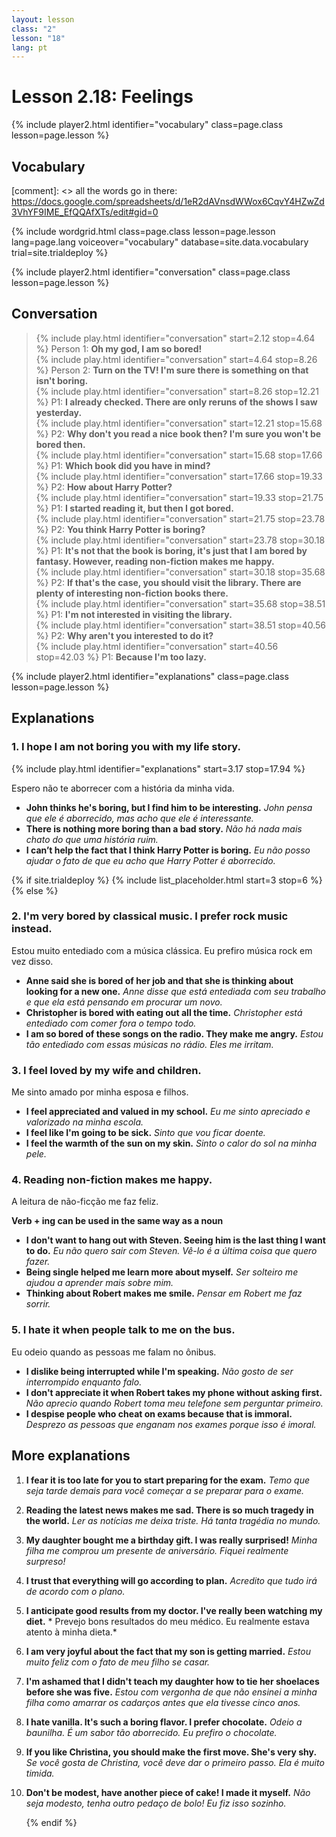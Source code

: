 ```yaml
---
layout: lesson
class: "2"
lesson: "18"
lang: pt
---
```



# Lesson 2.18: Feelings 

{% include player2.html identifier="vocabulary" class=page.class lesson=page.lesson %}

## Vocabulary 

[comment]: <>  all the words go in there: https://docs.google.com/spreadsheets/d/1eR2dAVnsdWWox6CqvY4HZwZd3VhYF9IME_EfQQAfXTs/edit#gid=0

{% include wordgrid.html 
		class=page.class 
		lesson=page.lesson 
		lang=page.lang
		voiceover="vocabulary"
		database=site.data.vocabulary 
		trial=site.trialdeploy %}
		

{% include player2.html identifier="conversation" class=page.class lesson=page.lesson %}

## Conversation

> {% include play.html identifier="conversation" start=2.12 stop=4.64 %} Person 1: **Oh my god, I am so bored!**    
> {% include play.html identifier="conversation" start=4.64 stop=8.26 %} Person 2: **Turn on the TV! I'm sure there is something on that isn't boring.**        
> {% include play.html identifier="conversation" start=8.26 stop=12.21 %} P1: **I already checked. There are only reruns of the shows I saw yesterday.**  
> {% include play.html identifier="conversation" start=12.21 stop=15.68 %} P2: **Why don't you read a nice book then? I'm sure you won't be bored then.**  
> {% include play.html identifier="conversation" start=15.68 stop=17.66 %} P1: **Which book did you have in mind?**   
> {% include play.html identifier="conversation" start=17.66 stop=19.33 %} P2: **How about Harry Potter?**  
> {% include play.html identifier="conversation" start=19.33 stop=21.75 %} P1: **I started reading it, but then I got bored.**  
> {% include play.html identifier="conversation" start=21.75 stop=23.78 %} P2: **You think Harry Potter is boring?**  
> {% include play.html identifier="conversation" start=23.78 stop=30.18 %} P1: **It's not that the book is boring, it's just that I am bored by fantasy. However, reading non-fiction makes me happy.**  
> {% include play.html identifier="conversation" start=30.18 stop=35.68 %} P2: **If that's the case, you should visit the library. There are plenty of interesting non-fiction books there.**  
> {% include play.html identifier="conversation" start=35.68 stop=38.51 %} P1: **I'm not interested in visiting the library.**  
> {% include play.html identifier="conversation" start=38.51 stop=40.56 %} P2: **Why aren't you interested to do it?**  
> {% include play.html identifier="conversation" start=40.56 stop=42.03 %} P1: **Because I'm too lazy.**  



{% include player2.html identifier="explanations" class=page.class lesson=page.lesson %}
## Explanations


### 1. I hope I am not boring you with my life story.
{% include play.html identifier="explanations" start=3.17 stop=17.94 %} 

Espero não te aborrecer com a história da minha vida.

- **John thinks he's boring, but I find him to be interesting.** *John pensa que ele é aborrecido, mas acho que ele é interessante.*
- **There is nothing more boring than a bad story.** *Não há nada mais chato do que uma história ruim.*
- **I can’t help the fact that I think Harry Potter is boring.** *Eu não posso ajudar o fato de que eu acho que Harry Potter é aborrecido.*


{% if site.trialdeploy %}
  {% include list_placeholder.html start=3 stop=6 %}
  {% else %}


### 2. I'm very bored by classical music. I prefer rock music instead.
Estou muito entediado com a música clássica. Eu prefiro música rock em vez disso.

- **Anne said she is bored of her job and that she is thinking about looking for a new one.** *Anne disse que está entediada com seu trabalho e que ela está pensando em procurar um novo.*
- **Christopher is bored with eating out all the time.** *Christopher está entediado com comer fora o tempo todo.*
- **I am so bored of these songs on the radio. They make me angry.** *Estou tão entediado com essas músicas no rádio. Eles me irritam.*

### 3. I feel loved by my wife and children.
Me sinto amado por minha esposa e filhos.

- **I feel appreciated and valued in my school.** *Eu me sinto apreciado e valorizado na minha escola.*
- **I feel like I'm going to be sick.** *Sinto que vou ficar doente.*
- **I feel the warmth of the sun on my skin.** *Sinto o calor do sol na minha pele.*

### 4. Reading non-fiction makes me happy.
A leitura de não-ficção me faz feliz.

**Verb + ing can be used in the same way as a noun**

- **I don't want to hang out with Steven. Seeing him is the last thing I want to do.** *Eu não quero sair com Steven. Vê-lo é a última coisa que quero fazer.*
- **Being single helped me learn more about myself.** *Ser solteiro me ajudou a aprender mais sobre mim.*
- **Thinking about Robert makes me smile.** *Pensar em Robert me faz sorrir.*

### 5. I hate it when people talk to me on the bus.

Eu odeio quando as pessoas me falam no ônibus.

- **I dislike being interrupted while I'm speaking.** *Não gosto de ser interrompido enquanto falo.*
- **I don't appreciate it when Robert takes my phone without asking first.** *Não aprecio quando Robert toma meu telefone sem perguntar primeiro.*
- **I despise people who cheat on exams because that is immoral.** *Desprezo as pessoas que enganam nos exames porque isso é imoral.*


## More explanations

1. **I fear it is too late for you to start preparing for the exam.** *Temo que seja tarde demais para você começar a se preparar para o exame.*  
2. **Reading the latest news makes me sad. There is so much tragedy in the world.** *Ler as notícias me deixa triste. Há tanta tragédia no mundo.*  
3. **My daughter bought me a birthday gift. I was really surprised!** *Minha filha me comprou um presente de aniversário. Fiquei realmente surpreso!* 
4. **I trust that everything will go according to plan.** *Acredito que tudo irá de acordo com o plano.* 
5. **I anticipate good results from my doctor. I've really been watching my diet.** *
Prevejo bons resultados do meu médico. Eu realmente estava atento à minha dieta.*  
6. **I am very joyful about the fact that my son is getting married.** *Estou muito feliz com o fato de meu filho se casar.*  
7. **I'm ashamed that I didn't teach my daughter how to tie her shoelaces before she was five.** *Estou com vergonha de que não ensinei a minha filha como amarrar os cadarços antes que ela tivesse cinco anos.* 
8. **I hate vanilla. It's such a boring flavor. I prefer chocolate.** *Odeio a baunilha. É um sabor tão aborrecido. Eu prefiro o chocolate.* 
9. **If you like Christina, you should make the first move. She's very shy.** *Se você gosta de Christina, você deve dar o primeiro passo. Ela é muito timida.*  
10. **Don't be modest, have another piece of cake! I made it myself.** *Não seja modesto, tenha outro pedaço de bolo! Eu fiz isso sozinho.* 
 
	{% endif %}